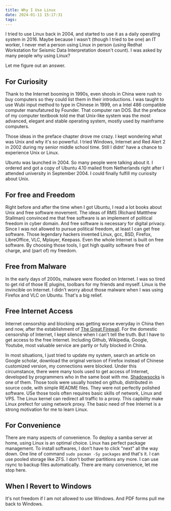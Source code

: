 ```yaml
---
title: Why I Use Linux
date: 2024-01-11 15:17:31
tags:
---
```

I tried to use Linux back in 2004, and started to use it as a daily operating system in 2016. Maybe because I wasn't (though I tried to be one) an IT worker, I never met a person using Linux in person (using Redhat Workstation for Seismic Data Interpretation doesn't count). I was asked by many people why using Linux?

Let me figure out an answer.

## For Curiosity
Thank to the Internet booming in 1990s, even shools in China were rush to buy computers so they could list them in their introductions. I was taught to use Wubi input method to type in Chinese in 1999, on a Intel 486 compatible computer manufatured by Founder. That computer ran DOS. But the preface of my computer textbook told me that Unix-like system was the most advanced, elegant and stable operating system, mostly used by mainframe computers.

Those ideas in the preface chapter drove me crazy. I kept wondering what was Unix and why it's so powerful. I tried Windows, Internet and Red Alert 2 in 2002 during my senior middle school time. Still I didnt' have a chance to experience Unix or Linux.

Ubuntu was launched in 2004. So many people were talking about it. I ordered and got a copy of Ubuntu 4.10 mailed from Netherlands right after I attended university in September 2004. I could finally fulfill my curiosity about Unix.

## For free and Freedom
Right before and after the time when I got Ubuntu, I read a lot books about Unix and free software movement. The ideas of RMS (Richard Mattthew Stallman) convinced me that free software is an implement of political freedom in cyber domain. And free software is necessary for digital privacy. Since I was not allowed to pursue political freedom, at least I can get free software. 
Those legendary hackers invented Linux, gcc, BSD, Firefox, LibreOffice, VLC, Mplayer, Keepass. Even the whole Internet is built on free software. By choosing those tools, I got high quality software free of charge, and (part of) my freedom.

## Free from Malware
In the early days of 2000s, malware were flooded on Internet. I was so tired to get rid of those IE plugins, toolbars for my friends and myself. Linux is the invincible on Internet. I didn't worry about those malware when I was using Firefox and VLC on Ubuntu. That's a big relief.

## Free Internet Access
Internet censorship and blocking was getting worse everyday in China then and now, after the establishment of [The Great Firewall](https://en.wikipedia.org/wiki/Great_Firewall). For the domestic censorship of Internet, I kept silence when I can't tell the truth. But I have to get access to the free Internet. Including Github, Wikipedia, Google, Youtube, most valuable service are partly or fully blocked in China. 

In most situations, I just tried to update my system, search an article on Google scholar, download the original verison of Firefox instead of Chinese customized version, my connections were blocked. Under this circumstance, there were many tools used to get access of Internet, developed by programmers who in the same boat with me. [Shadowsocks](https://en.wikipedia.org/wiki/Shadowsocks) is one of them. Those tools were usually hosted on github, distributed in source code, with simple README files. They were not perfectly polished software. USe those tools often requires basic skills of network, Linux and VPS. The Linux kernel can redirect all traffic to a proxy. This capbility make Linux prefect for using network proxy. The basic need of free Internet is a strong motivation for me to learn Linux. 

## For Convenience
There are many aspects of convenience. To deploy a samba server at home, using Linux is an optimal choice. Linux has perfect package management. To install softwares, I don't have to click "next" all the way down. One line of command `sudo pacman -Sy packages` and that's it. I can use pooled storage like ZFS. I don't bother partitions any more. I can use rsync to backup files automatically. There are many convenience, let me stop here.

## When I Revert to Windows
It's not freedom if I am not allowed to use Windows. And PDF forms pull me back to Windows.
